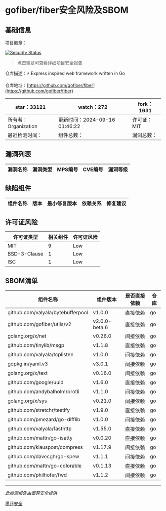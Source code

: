 # gofiber/fiber安全风险及SBOM

## 基础信息

项目徽章：

[![Security Status](https://www.murphysec.com/platform3/v31/badge/1835383545135546368.svg)](https://www.murphysec.com/console/report/1713623172737794048/1835383545135546368)

> 点击徽章可查看详细项目安全报告

仓库描述：⚡️ Express inspired web framework written in Go

仓库地址：[https://github.com/gofiber/fiber](https://github.com/gofiber/fiber)

| star：33121 | watch：272 | fork：1631 |
| ----------- | -------------- | ------------ |
| 所有者：Organization | 更新时间：2024-09-16 01:46:22 | 许可证：MIT |
| 最近检测时间： | 组件总数： | 漏洞总数： |




## 漏洞列表

| 漏洞名称 | 漏洞类型 | MPS编号 | CVE编号 | 漏洞等级 |
| ------- | ------ | ------- | ------ | ----- |





## 缺陷组件

| 组件名称 | 版本 | 最小修复版本 | 依赖关系 | 修复建议 |
| -------- | ---- | ------------ | -------- | -------- |





## 许可证风险

| 许可证类型 | 相关组件 | 许可证风险 |
| ---------- | -------- | ---------- |
|MIT|9|Low|
|BSD-3-Clause|1|Low|
|ISC|1|Low|




## SBOM清单

| 组件名称 | 组件版本 | 是否直接依赖 | 仓库 |
| -------- | -------- | ------------ | ---- |
|github.com/valyala/bytebufferpool|v1.0.0|直接依赖|go|
|github.com/gofiber/utils/v2|v2.0.0-beta.6|直接依赖|go|
|golang.org/x/net|v0.26.0|间接依赖|go|
|github.com/tinylib/msgp|v1.1.8|直接依赖|go|
|github.com/valyala/tcplisten|v1.0.0|间接依赖|go|
|gopkg.in/yaml.v3|v3.0.1|间接依赖|go|
|golang.org/x/text|v0.16.0|间接依赖|go|
|github.com/google/uuid|v1.6.0|直接依赖|go|
|github.com/andybalholm/brotli|v1.1.0|间接依赖|go|
|golang.org/x/sys|v0.21.0|间接依赖|go|
|github.com/stretchr/testify|v1.9.0|直接依赖|go|
|github.com/pmezard/go-difflib|v1.0.0|间接依赖|go|
|github.com/valyala/fasthttp|v1.55.0|直接依赖|go|
|github.com/mattn/go-isatty|v0.0.20|直接依赖|go|
|github.com/klauspost/compress|v1.17.9|间接依赖|go|
|github.com/davecgh/go-spew|v1.1.1|间接依赖|go|
|github.com/mattn/go-colorable|v0.1.13|直接依赖|go|
|github.com/philhofer/fwd|v1.1.2|间接依赖|go|


------

*此检测报告由墨菲安全提供*

[墨菲安全](www.murphysec.com)